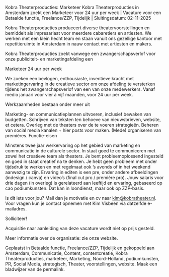 
Kobra Theaterproducties: Marketeer
Kobra Theaterproducties in Amsterdam zoekt een Marketeer voor 24 uur per week | Vacature voor een Betaalde functie, Freelance/ZZP, Tijdelijk | Sluitingsdatum: 02-11-2025


Kobra Theaterproducties produceert diverse theatervoorstellingen en bemiddelt als impresariaat voor meerdere cabaretiers en artiesten. We werken met een klein hecht team en staan vanuit ons gezellige kantoor met repetitieruimte in Amsterdam in nauw contact met artiesten en makers.

Kobra Theaterproducties zoekt vanwege een zwangerschapsverlof voor onze publiciteit- en marketingafdeling een

Marketeer
24 uur per week

We zoeken een bevlogen, enthousiaste, inventieve kracht met marketingervaring in de creatieve sector om onze afdeling te versterken tijdens het zwangerschapsverlof van een van onze medewerkers. Vanaf medio januari voor vier à vijf maanden, voor 24 uur per week.

Werkzaamheden bestaan onder meer uit

Marketing- en communicatieplannen uitvoeren, inclusief bewaken van budgetten.
Schrijven van teksten ten behoeve van nieuwsbrieven, website, et cetera.
Overleg met de theaters over de te voeren strategieën.
Beheren van social media kanalen + hier posts voor maken.
(Mede) organiseren van premières.
Functie-eisen

Minstens twee jaar werkervaring op het gebied van marketing en communicatie in de culturele sector.
In staat goed te communiceren met zowel het creatieve team als theaters.
Je bent probleemoplossend ingesteld en goed in staat creatief na te denken.
Je hebt geen probleem met onder tijdsdruk te werken en met regelmaat ook ’s avonds of in het weekend aanwezig te zijn.
Ervaring in editen is een pre, onder andere afbeeldingen (indesign / canva) en video’s (final cut pro / première pro).
Jouw salaris voor drie dagen (in overleg) is gerelateerd aan leeftijd en ervaring, gebaseerd op cao podiumkunsten. Dat kan in loondienst, maar ook op ZZP-basis.

Is dit iets voor jou?
Mail dan je motivatie en cv naar kim@kobratheater.nl. Voor vragen kun je contact opnemen met Kim Visbeen via datzelfde e-mailadres.

Solliciteer!

Acquisitie naar aanleiding van deze vacature wordt niet op prijs gesteld.

Meer informatie over de organisatie: zie onze website.

Geplaatst in Betaalde functie, Freelance/ZZP, Tijdelijk en gekoppeld aan Amsterdam, Communicatie, Content, contentcreatie, Kobra Theaterproducties, marketeer, Marketing, Noord-Holland, podiumkunsten, PR, Social Media, strategisch, Theater, voorstellingen, website. Maak een bladwijzer van de permalink.